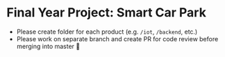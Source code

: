 # Final Year Project: Smart Car Park

- Please create folder for each product (e.g. `/iot`, `/backend`, etc.)
- Please work on separate branch and create PR for code review before merging into master :pray:
